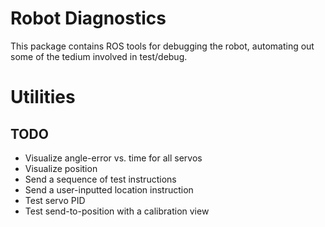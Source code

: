 Robot Diagnostics
=================


This package contains ROS tools for debugging the robot, automating out some of the tedium involved in test/debug.


# Utilities

## TODO

- Visualize angle-error vs. time for all servos
- Visualize position
- Send a sequence of test instructions
- Send a user-inputted location instruction
- Test servo PID
- Test send-to-position with a calibration view